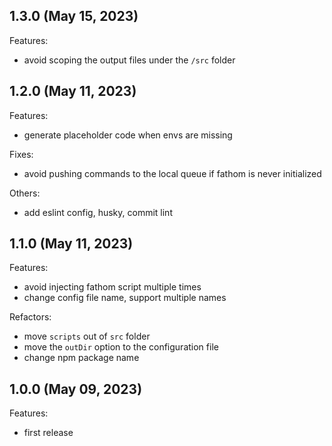 ## 1.3.0 (May 15, 2023)

Features:

- avoid scoping the output files under the `/src` folder

## 1.2.0 (May 11, 2023)

Features:

- generate placeholder code when envs are missing

Fixes:

- avoid pushing commands to the local queue if fathom is never initialized

Others:

- add eslint config, husky, commit lint

## 1.1.0 (May 11, 2023)

Features:

- avoid injecting fathom script multiple times
- change config file name, support multiple names

Refactors:

- move `scripts` out of `src` folder
- move the `outDir` option to the configuration file
- change npm package name

## 1.0.0 (May 09, 2023)

Features:

- first release
